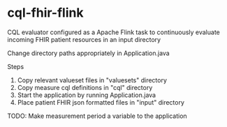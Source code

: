 # cql-fhir-flink
CQL evaluator configured as a Apache Flink task to continuously evaluate incoming FHIR patient resources in an input directory  

Change directory paths appropriately in Application.java

Steps
1. Copy relevant valueset files in "valuesets" directory
2. Copy measure cql definitions in "cql" directory
3. Start the application by running Application.java
4. Place patient FHIR json formatted files in "input" directory

TODO: Make measurement period a variable to the application
